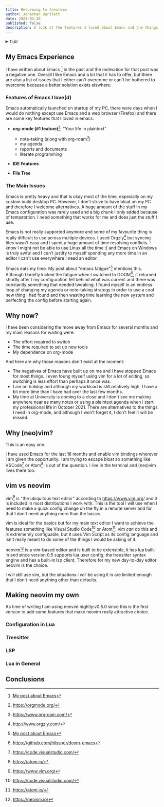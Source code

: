 ```yaml
---
title: Returning to (neo)vim
author: Jonathan Bartlett
date: 2021-03-26
published: false
description: A look at the features I loved about Emacs and the things neo(vim) provides to fill that gap.
---
```


<details>
<summary>
tl;dr
</summary>
<p class="details">
I've moved away from Emacs and back to (neo)vim.
This post details the reasons why and some of the noteable conclusions
from my move.
</p>
</details>

## My Emacs Experience

I have written about Emacs&nbsp;[^fn:1] in the past and the motivation for that
post was a negative one.
Overall I like Emacs and a lot that it has to offer, but there are also a list
of issues that I either can't overcome or can't be bothered to overcome because a better
solution exists elswhere.

### Features of Emacs I love(d)

Emacs automatically launched on startup of my PC, there were days when I would
do nothing except use Emacs and a web browser (Firefox) and there are some key features
that I loved in emacs.

- **org-mode (#1 feature)**[^fn:2]: "Your life in plaintext"
	- note-taking (along with org-roam[^fn:3])
	- my agenda
	- reports and documents
	- literate programming

- **IDE Features**
- **File Tree**

### The Main Issues

Emacs is pretty heavy and that is okay most of the time, especially on my custom
build desktop PC. However, I don't strive to have bloat on my PC and therefore I
welcome alternatives. A huge amount of the stuff in my Emacs configuration was rarely
used and a big chunk I only added because of tempatation. I need something that works
for me and does just the stuff I use.

Emacs is not really supported anymore and some of my favourite thing is really difficult
to use across multiple devices. I used Orgzly[^fn:4] but syncing files wasn't easy
and I spent a huge amount of time resolving conflicts. I know I might not be able to use
Linux all the time :[ and Emacs on Windows is truly awful and I can't justify to myself
spending any more time in an editor I can't use everywhere I need an editor.

Emacs eats my time. My post about "emacs fatigue"[^fn:1] mentions this. Although
I briefly kicked the fatigue when I switched to DOOM[^fn:5], it returned shortly
after I my configuration fell behind what was current and there was constantly something
that needed tweaking. I found myself in an endless loop of changing my agenda or 
note-taking strategy in order to use a cool new thing I had found and then wasting
time learning the new system and perfecting the config before starting again.

## Why now?

I have been considering the move away from Emacs for several months and my main reasons for waiting
were:

- The effort required to switch
- The time required to set up new tools
- My dependence on org-mode

And here are why those reasons don't exist at the moment:

- The negatives of Emacs have built up on me and I have stopped Emacs for most things.
	I even foung myself using vim for a lot of editing, so switching is less effort than perhaps
	it once was.
- I am on holiday and although my workload is still relatively high, I have a bit more time than
  I have had over the last few months.
- My time at University is coming to a close and I don't see me making anywhere near as many notes
  or using a plaintext agenda when I start my professional life in October 2021. There are alternatives
	to the things I need in org-mode, and although I won't forget it, I don't feel it will be missed.

## Why (neo)vim?

This is an easy one. 

I have used Emacs for the last 18 months and enable vim bindings wherever I am given the
opportunity. I am trying to escape bloat so something like VSCode[^fn:8] or Atom[^fn:9] is
out of the question. I live in the terminal and (neo)vim lives there too.

## vim vs neovim

vim[^fn:6] is "the ubiquitous text editor" according to <https://www.vim.org/> and it is included in most
distributions I work with. This is the tool I will use when I need to make a quick config change
on the fly in a remote server and for that I don't need anything more than the basics.

vim is ideal for the basics but for my main text editor I want to achieve the features something
like Visual Studio Code[^fn:8] or Atom[^fn:9]. vim *can* do this and *is* extrememly configuable,
but it uses Vim Script as its config language and isn't really meant to do some of the things I
would be asking of it.

neovim[^fn:7] is a vim-based editor and is built to be extensible, it has lua built-in and
since version 0.5 supports lua user config, the treesitter syntax engine and has a built-in lsp 
client. Therefore for my new day-to-day editor neovim is the choice.

I will still use vim, but the situations I will be using it in are limited enough that I don't 
need anything other than defaults.

## Making neovim my own

As time of writing I am using neovim nightly:v0.5.0 since this is the first version to add some
features that make neovim really attractive choice.

### Configuration in Lua

### Treesitter

### LSP

### Lua in General

## Conclusions


[^fn:1]: [My post about Emacs](/blog/emacs-fatigue)
[^fn:2]: <https://orgmode.org/>
[^fn:3]: <https://www.orgroam.com/>
[^fn:4]: <http://www.orgzly.com/>
[^fn:5]: <https://github.com/hlissner/doom-emacs>
[^fn:6]: <https://www.vim.org/>
[^fn:7]: <https://neovim.io/>
[^fn:8]: <https://code.visualstudio.com/>
[^fn:9]: <https://atom.io/>
